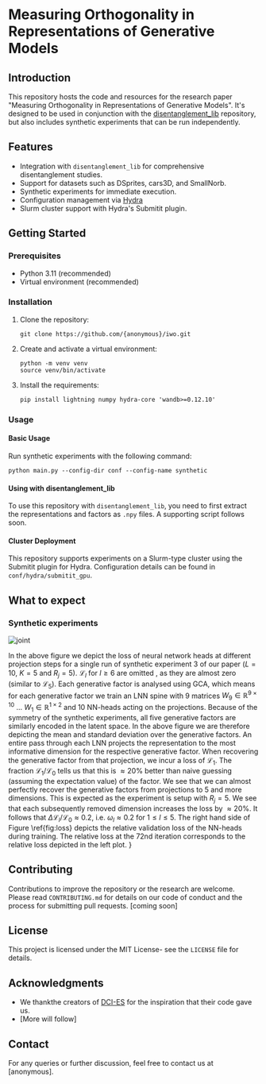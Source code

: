 # Measuring Orthogonality in Representations of Generative Models

## Introduction
This repository hosts the code and resources for the research paper "Measuring Orthogonality in Representations of Generative Models". It's designed to be used in conjunction with the [disentanglement_lib](https://github.com/google-research/disentanglement_lib) repository, but also includes synthetic experiments that can be run independently.

## Features
- Integration with `disentanglement_lib` for comprehensive disentanglement studies.
- Support for datasets such as DSprites, cars3D, and SmallNorb.
- Synthetic experiments for immediate execution.
- Configuration management via [Hydra](https://hydra.cc)
- Slurm cluster support with Hydra's Submitit plugin.

## Getting Started

### Prerequisites
- Python 3.11 (recommended)
- Virtual environment (recommended)

### Installation
1. Clone the repository:
   ```
   git clone https://github.com/{anonymous}/iwo.git
   ```
2. Create and activate a virtual environment:
   ```
   python -m venv venv
   source venv/bin/activate
   ```
3. Install the requirements:
   ```
   pip install lightning numpy hydra-core 'wandb>=0.12.10' 
   ```

### Usage
#### Basic Usage
Run synthetic experiments with the following command:
```
python main.py --config-dir conf --config-name synthetic
```

#### Using with disentanglement_lib
To use this repository with `disentanglement_lib`, you need to first extract the representations and factors as `.npy` files.
A supporting script follows soon. 

#### Cluster Deployment
This repository supports experiments on a Slurm-type cluster using the Submitit plugin for Hydra. Configuration details can be found in `conf/hydra/submitit_gpu`.

## What to expect
### Synthetic experiments

![joint](https://github.com/cyrusgeyer/iwo/assets/18593696/70c53de6-4029-4fc5-876b-31fd1a3553f2)

In the above figure we depict the loss of neural network heads at different projection steps for a single run of synthetic experiment 3 of our paper ($L = 10$, $K = 5$ and $R_j = 5$). $\mathcal{L}_{l}$ for $l \geq 6$ are omitted , as they are almost zero (similar to $\mathcal{L}_5$). 
Each generative factor is analysed using GCA, which means for each generative factor we train an LNN spine with 9 matrices $W_9 \in \mathbb{R}^{9 \times 10}$ ... $W_1 \in \mathbb{R}^{1 \times 2}$ and 10 NN-heads acting on the projections. 
Because of the symmetry of the synthetic experiments, all five generative factors are similarly encoded in the latent space. In the above figure we are therefore depicting the mean and standard deviation over the generative factors. 
An entire pass through each LNN projects the representation to the most informative dimension for the respective generative factor. When recovering the generative factor from that projection, we incur a loss of $\mathcal{L}_1$. The fraction $\mathcal{L}_1 / \mathcal{L}_0$ tells us that this is  $\approx 20\%$  better than naive guessing (assuming the expectation value) of the factor. We see that we can almost perfectly recover the generative factors from projections to 5 and more dimensions. This is expected as the experiment is setup with $R_j = 5$. We see that each subsequently removed dimension increases the loss by $\approx 20\%$. It follows that $\Delta \mathcal{L}_l / \mathcal{L}_0  \approx 0.2$, i.e. $\omega_l \approx 0.2$ for $1 \leq l \leq 5$. The right hand side of Figure \ref{fig:loss} depicts the relative validation loss of the NN-heads during training. The relative loss at the 72nd iteration corresponds to the relative loss depicted in the left plot. }


## Contributing
Contributions to improve the repository or the research are welcome. Please read `CONTRIBUTING.md` for details on our code of conduct and the process for submitting pull requests. [coming soon]

## License
This project is licensed under the MIT License- see the `LICENSE` file for details.

## Acknowledgments
- We thankthe creators of [DCI-ES](https://github.com/andreinicolicioiu/DCI-ES) for the inspiration that their code gave us. 
- [More will follow]

## Contact
For any queries or further discussion, feel free to contact us at [anonymous].

